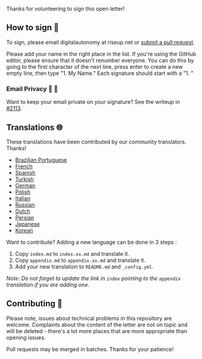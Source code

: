 
Thanks for volunteering to sign this open letter!

## How to sign :memo:

To sign, please email digitalautonomy at riseup.net or [submit a pull request](https://github.com/rms-open-letter/rms-open-letter.github.io/pulls).

Please add your name in the right place in the list. If you're using the GitHub editor, please ensure that it doesn't renumber everyone. You can do this by going to the first character of the next line, press enter to create a new empty line, then type "1. My Name." Each signature should start with a "1. "

### Email Privacy :closed_lock_with_key: :email:

Want to keep your email private on your signature? See the writeup in [#2113](https://github.com/rms-open-letter/rms-open-letter.github.io/issues/2113#issuecomment-807539234).

## Translations :globe_with_meridians:

These translations have been contributed by our community translators. Thanks!

- [Brazilian Portuguese][pt_BR]
- [French][fr]
- [Spanish][es]
- [Turkish][tr]
- [German][de]
- [Polish][pl]
- [Italian][it]
- [Russian][ru]
- [Dutch][nl]
- [Persian][fa]
- [Japanese][ja]
- [Korean][ko]

[pt_BR]: index.pt.md
[fr]: index.fr.md
[es]: index.es.md
[tr]: index.tr.md
[de]: index.de.md
[pl]: index.pl.md
[it]: index.it.md
[ru]: index.ru.md
[nl]: index.nl.md
[fa]: index.fa.md
[ja]: index.ja.md
[ko]: index.ko.md

Want to contribute? Adding a new language can be done in 3 steps :
1. Copy `index.md` to `index.xx.md` and translate it.
2. Copy `appendix.md` to `appendix.xx.md` and translate it.
3. Add your new translation to `README.md` and `_config.yml`.

_Note: Do not forget to update the link in `index` pointing to the `appendix` translation if you are adding one._

## Contributing :raising_hand:

Please note, issues about technical problems in this repository are welcome. Complaints about the content of the letter are not on topic and will be deleted - there's a lot more places that are more appropriate than opening issues.

Pull requests may be merged in batches. Thanks for your patience!
